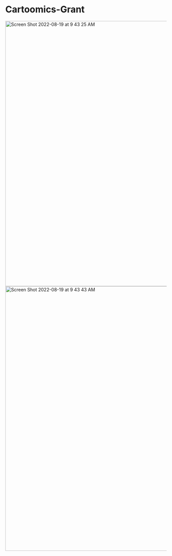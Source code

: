 # Cartoomics-Grant
<img width="826" alt="Screen Shot 2022-08-19 at 9 43 25 AM" src="https://user-images.githubusercontent.com/70932395/185656627-3004964d-438b-45a1-83ed-a38bf791739c.png">
<img width="824" alt="Screen Shot 2022-08-19 at 9 43 43 AM" src="https://user-images.githubusercontent.com/70932395/185656682-fff53d5c-eecf-4b0d-a259-2fa260385ba5.png">
